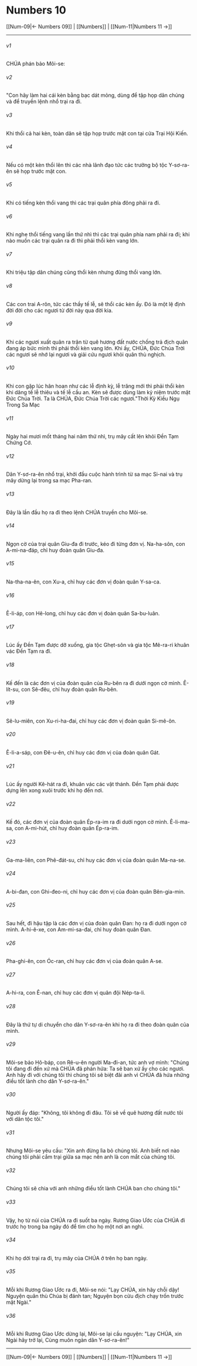 # Numbers 10

[[Num-09|← Numbers 09]] | [[Numbers]] | [[Num-11|Numbers 11 →]]
***



###### v1 
CHÚA phán bảo Môi-se: 

###### v2 
"Con hãy làm hai cái kèn bằng bạc dát mỏng, dùng để tập họp dân chúng và để truyền lệnh nhổ trại ra đi. 

###### v3 
Khi thổi cả hai kèn, toàn dân sẽ tập họp trước mặt con tại cửa Trại Hội Kiến. 

###### v4 
Nếu có một kèn thổi lên thì các nhà lãnh đạo tức các trưởng bộ tộc Y-sơ-ra-ên sẽ họp trước mặt con. 

###### v5 
Khi có tiếng kèn thổi vang thì các trại quân phía đông phải ra đi. 

###### v6 
Khi nghe thổi tiếng vang lần thứ nhì thì các trại quân phía nam phải ra đi; khi nào muốn các trại quân ra đi thì phải thổi kèn vang lớn. 

###### v7 
Khi triệu tập dân chúng cũng thổi kèn nhưng đừng thổi vang lớn. 

###### v8 
Các con trai A-rôn, tức các thầy tế lễ, sẽ thổi các kèn ấy. Đó là một lệ định đời đời cho các ngươi từ đời này qua đời kia. 

###### v9 
Khi các ngươi xuất quân ra trận từ quê hương đất nước chống trả địch quân đang áp bức mình thì phải thổi kèn vang lớn. Khi ấy, CHÚA, Đức Chúa Trời các ngươi sẽ nhớ lại ngươi và giải cứu ngươi khỏi quân thù nghịch. 

###### v10 
Khi con gặp lúc hân hoan như các lễ định kỳ, lễ trăng mới thì phải thổi kèn khi dâng tế lễ thiêu và tế lễ cầu an. Kèn sẽ được dùng làm kỷ niệm trước mặt Đức Chúa Trời. Ta là CHÚA, Đức Chúa Trời các ngươi."Thời Kỳ Kiều Ngụ Trong Sa Mạc 

###### v11 
Ngày hai mươi mốt tháng hai năm thứ nhì, trụ mây cất lên khỏi Đền Tạm Chứng Cớ. 

###### v12 
Dân Y-sơ-ra-ên nhổ trại, khởi đầu cuộc hành trình từ sa mạc Si-nai và trụ mây dừng lại trong sa mạc Pha-ran. 

###### v13 
Đây là lần đầu họ ra đi theo lệnh CHÚA truyền cho Môi-se. 

###### v14 
Ngọn cờ của trại quân Giu-đa đi trước, kéo đi từng đơn vị. Na-ha-sôn, con A-mi-na-đáp, chỉ huy đoàn quân Giu-đa. 

###### v15 
Na-tha-na-ên, con Xu-a, chỉ huy các đơn vị đoàn quân Y-sa-ca. 

###### v16 
Ê-li-áp, con Hê-long, chỉ huy các đơn vị đoàn quân Sa-bu-luân. 

###### v17 
Lúc ấy Đền Tạm được dỡ xuống, gia tộc Ghẹt-sôn và gia tộc Mê-ra-ri khuân vác Đền Tạm ra đi. 

###### v18 
Kế đến là các đơn vị của đoàn quân của Ru-bên ra đi dưới ngọn cờ mình. Ê-lít-su, con Sê-đêu, chỉ huy đoàn quân Ru-bên. 

###### v19 
Sê-lu-miên, con Xu-ri-ha-đai, chỉ huy các đơn vị đoàn quân Si-mê-ôn. 

###### v20 
Ê-li-a-sáp, con Đê-u-ên, chỉ huy các đơn vị của đoàn quân Gát. 

###### v21 
Lúc ấy người Kê-hát ra đi, khuân vác các vật thánh. Đền Tạm phải được dựng lên xong xuôi trước khi họ đến nơi. 

###### v22 
Kế đó, các đơn vị của đoàn quân Ép-ra-im ra đi dưới ngọn cờ mình. Ê-li-ma-sa, con A-mi-hút, chỉ huy đoàn quân Ép-ra-im. 

###### v23 
Ga-ma-liên, con Phê-đát-su, chỉ huy các đơn vị của đoàn quân Ma-na-se. 

###### v24 
A-bi-đan, con Ghi-đeo-ni, chỉ huy các đơn vị của đoàn quân Bên-gia-min. 

###### v25 
Sau hết, đi hậu tập là các đơn vị của đoàn quân Đan: họ ra đi dưới ngọn cờ mình. A-hi-ê-xe, con Am-mi-sa-đai, chỉ huy đoàn quân Đan. 

###### v26 
Pha-ghi-ên, con Óc-ran, chỉ huy các đơn vị của đoàn quân A-se. 

###### v27 
A-hi-ra, con Ê-nan, chỉ huy các đơn vị quân đội Nép-ta-li. 

###### v28 
Đây là thứ tự di chuyển cho dân Y-sơ-ra-ên khi họ ra đi theo đoàn quân của mình. 

###### v29 
Môi-se bảo Hô-báp, con Rê-u-ên người Ma-đi-an, tức anh vợ mình: "Chúng tôi đang đi đến xứ mà CHÚA đã phán hứa: Ta sẽ ban xứ ấy cho các ngươi. Anh hãy đi với chúng tôi thì chúng tôi sẽ biệt đãi anh vì CHÚA đã hứa những điều tốt lành cho dân Y-sơ-ra-ên." 

###### v30 
Người ấy đáp: "Không, tôi không đi đâu. Tôi sẽ về quê hương đất nước tôi với dân tộc tôi." 

###### v31 
Nhưng Môi-se yêu cầu: "Xin anh đừng lìa bỏ chúng tôi. Anh biết nơi nào chúng tôi phải cắm trại giữa sa mạc nên anh là con mắt của chúng tôi. 

###### v32 
Chúng tôi sẽ chia với anh những điều tốt lành CHÚA ban cho chúng tôi." 

###### v33 
Vậy, họ từ núi của CHÚA ra đi suốt ba ngày. Rương Giao Ước của CHÚA đi trước họ trong ba ngày đó để tìm cho họ một nơi an nghỉ. 

###### v34 
Khi họ dời trại ra đi, trụ mây của CHÚA ở trên họ ban ngày. 

###### v35 
Mỗi khi Rương Giao Ước ra đi, Môi-se nói: "Lạy CHÚA, xin hãy chỗi dậy! Nguyện quân thù Chúa bị đánh tan; Nguyện bọn cừu địch chạy trốn trước mặt Ngài." 

###### v36 
Mỗi khi Rương Giao Ước dừng lại, Môi-se lại cầu nguyện: "Lạy CHÚA, xin Ngài hãy trở lại, Cùng muôn ngàn dân Y-sơ-ra-ên!"

***
[[Num-09|← Numbers 09]] | [[Numbers]] | [[Num-11|Numbers 11 →]]

